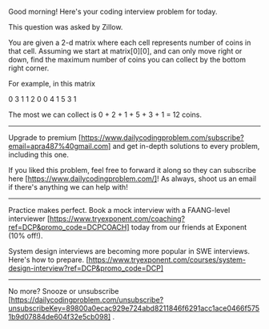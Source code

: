 Good morning! Here's your coding interview problem for today.

This question was asked by Zillow.

You are given a 2-d matrix where each cell represents number of coins in that
cell. Assuming we start at matrix[0][0], and can only move right or down, find
the maximum number of coins you can collect by the bottom right corner.

For example, in this matrix

0 3 1 1
2 0 0 4
1 5 3 1


The most we can collect is 0 + 2 + 1 + 5 + 3 + 1 = 12 coins.


--------------------------------------------------------------------------------

Upgrade to premium
[https://www.dailycodingproblem.com/subscribe?email=apra487%40gmail.com] and get
in-depth solutions to every problem, including this one. 

If you liked this problem, feel free to forward it along so they can subscribe
here [https://www.dailycodingproblem.com/]! As always, shoot us an email if
there's anything we can help with!


--------------------------------------------------------------------------------

Practice makes perfect. Book a mock interview with a FAANG-level interviewer
[https://www.tryexponent.com/coaching?ref=DCP&promo_code=DCPCOACH] today from
our friends at Exponent (10% off!).

System design interviews are becoming more popular in SWE interviews. Here's how
to prepare.
[https://www.tryexponent.com/courses/system-design-interview?ref=DCP&promo_code=DCP]


--------------------------------------------------------------------------------

No more? Snooze or unsubscribe
[https://dailycodingproblem.com/unsubscribe?unsubscribeKey=89800a0ecac929e724abd8211846f6291acc1ace0466f5751b9d07884de604f32e5cb098]
.